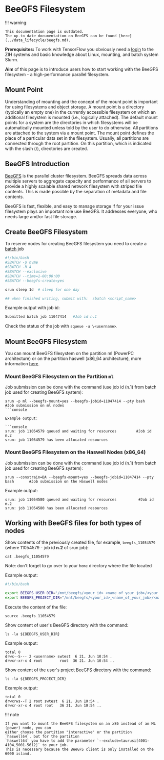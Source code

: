 # BeeGFS Filesystem

!!! warning

    This documentation page is outdated.
    The up-to date documentation on BeeGFS can be found [here](../data_lifecycle/beegfs.md).

**Prerequisites:** To work with TensorFlow you obviously need a [login](../application/overview.md) to
the ZIH systems and basic knowledge about Linux, mounting, and batch system Slurm.

**Aim** of this page is to introduce
users how to start working with the BeeGFS filesystem - a high-performance parallel filesystem.

## Mount Point

Understanding of mounting and the concept of the mount point is important for using filesystems and
object storage. A mount point is a directory (typically an empty one) in the currently accessible
filesystem on which an additional filesystem is mounted (i.e., logically attached).  The default
mount points for a system are the directories in which filesystems will be automatically mounted
unless told by the user to do otherwise.  All partitions are attached to the system via a mount
point. The mount point defines the place of a particular data set in the filesystem. Usually, all
partitions are connected through the root partition. On this partition, which is indicated with the
slash (/), directories are created.

## BeeGFS Introduction

[BeeGFS](https://www.beegfs.io/content/) is the parallel cluster filesystem.  BeeGFS spreads data
across multiple servers to aggregate capacity and performance of all servers to provide a highly
scalable shared network filesystem with striped file contents. This is made possible by the
separation of metadata and file contents.

BeeGFS is fast, flexible, and easy to manage storage if for your issue
filesystem plays an important role use BeeGFS. It addresses everyone,
who needs large and/or fast file storage.

## Create BeeGFS Filesystem

To reserve nodes for creating BeeGFS filesystem you need to create a
[batch](../jobs_and_resources/slurm.md) job

```Bash
#!/bin/bash
#SBATCH -p nvme
#SBATCH -N 4
#SBATCH --exclusive
#SBATCH --time=1-00:00:00
#SBATCH --beegfs-create=yes

srun sleep 1d  # sleep for one day

## when finished writing, submit with:  sbatch <script_name>
```

Example output with job id:

```Bash
Submitted batch job 11047414   #Job id n.1
```

Check the status of the job with `squeue -u \<username>`.

## Mount BeeGFS Filesystem

You can mount BeeGFS filesystem on the partition ml (PowerPC architecture) or on the
partition haswell (x86_64 architecture), more information [here](../jobs_and_resources/partitions_and_limits.md).

### Mount BeeGFS Filesystem on the Partition `ml`

Job submission can be done with the command (use job id (n.1) from batch job used for creating
BeeGFS system):

```console
srun -p ml --beegfs-mount=yes --beegfs-jobid=11047414 --pty bash                #Job submission on ml nodes
```console

Example output:

```console
srun: job 11054579 queued and waiting for resources         #Job id n.2
srun: job 11054579 has been allocated resources
```

### Mount BeeGFS Filesystem on the Haswell Nodes (x86_64)

Job submission can be done with the command (use job id (n.1) from batch
job used for creating BeeGFS system):

```console
srun --constrain=DA --beegfs-mount=yes --beegfs-jobid=11047414 --pty bash       #Job submission on the Haswell nodes
```

Example output:

```console
srun: job 11054580 queued and waiting for resources          #Job id n.2
srun: job 11054580 has been allocated resources
```

## Working with BeeGFS files for both types of nodes

Show contents of the previously created file, for example,
`beegfs_11054579` (where 11054579 - job id **n.2** of srun job):

```console
cat .beegfs_11054579
```

Note: don't forget to go over to your `home` directory where the file located

Example output:

```Bash
#!/bin/bash

export BEEGFS_USER_DIR="/mnt/beegfs/<your_id>_<name_of_your_job>/<your_id>"
export BEEGFS_PROJECT_DIR="/mnt/beegfs/<your_id>_<name_of_your_job>/<name of your project>"
```

Execute the content of the file:

```console
source .beegfs_11054579
```

Show content of user's BeeGFS directory with the command:

```console
ls -la ${BEEGFS_USER_DIR}
```

Example output:

```console
total 0
drwx--S--- 2 <username> swtest  6 21. Jun 10:54 .
drwxr-xr-x 4 root        root  36 21. Jun 10:54 ..
```

Show content of the user's project BeeGFS directory with the command:

```console
ls -la ${BEEGFS_PROJECT_DIR}
```

Example output:

```console
total 0
drwxrws--T 2 root swtest  6 21. Jun 10:54 .
drwxr-xr-x 4 root root   36 21. Jun 10:54 ..
```

!!! note

    If you want to mount the BeeGFS filesystem on an x86 instead of an ML (power) node, you can
    either choose the partition "interactive" or the partition `haswell64`, but for the partition
    `haswell64` you have to add the parameter `--exclude=taurusi[4001-4104,5001-5612]` to your job.
    This is necessary because the BeeGFS client is only installed on the 6000 island.
